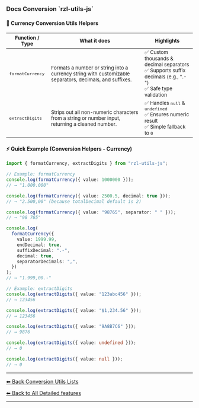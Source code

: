 <h3 id="docs-sub-main--title">
  Docs Conversion `rzl-utils-js`   
</h3>

  #### 🚀 Currency Conversion Utils Helpers

  <table>
    <thead>
      <tr>
        <th><small>Function / Type</small></th>
        <th><small>What it does</small></th>
        <th><small>Highlights</small></th>
      </tr>
    </thead>
    <tbody>
      <tr>
        <td><small><code>formatCurrency</code></small></td>
        <td><small>Formats a number or string into a currency string with customizable separators, decimals, and suffixes.</small></td>
        <td><small>✅ Custom thousands & decimal separators<br>✅ Supports suffix decimals (e.g., ".-")<br>✅ Safe type validation</small></td>
      </tr>
      <tr>
        <td><small><code>extractDigits</code></small></td>
        <td><small>Strips out all non-numeric characters from a string or number input, returning a cleaned number.</small></td>
        <td><small>✅ Handles <code>null</code> & <code>undefined</code><br>✅ Ensures numeric result<br>✅ Simple fallback to <code>0</code></small></td>
      </tr>
    </tbody>
  </table>

  #### ⚡ Quick Example (Conversion Helpers - Currency)

  ```ts
  import { formatCurrency, extractDigits } from "rzl-utils-js";

  // Example: formatCurrency
  console.log(formatCurrency({ value: 1000000 }));
  // → "1.000.000"

  console.log(formatCurrency({ value: 2500.5, decimal: true }));
  // → "2.500,00" (because totalDecimal default is 2)

  console.log(formatCurrency({ value: "98765", separator: " " }));
  // → "98 765"

  console.log(
    formatCurrency({
      value: 1999.99,
      endDecimal: true,
      suffixDecimal: ".-",
      decimal: true,
      separatorDecimals: ",",
    })
  );
  // → "1.999,00.-"

  // Example: extractDigits
  console.log(extractDigits({ value: "123abc456" }));
  // → 123456

  console.log(extractDigits({ value: "$1,234.56" }));
  // → 123456

  console.log(extractDigits({ value: "9A8B7C6" }));
  // → 9876

  console.log(extractDigits({ value: undefined }));
  // → 0

  console.log(extractDigits({ value: null }));
  // → 0
  ```
---

[⬅ Back Conversion Utils Lists](https://github.com/rzl-app/rzl-utils-js/blob/main/docs/detailed-features/conversions/index.md#conversions-lists)

[⬅ Back to All Detailed features](https://github.com/rzl-app/rzl-utils-js?tab=readme-ov-file#detailed-features)

---
